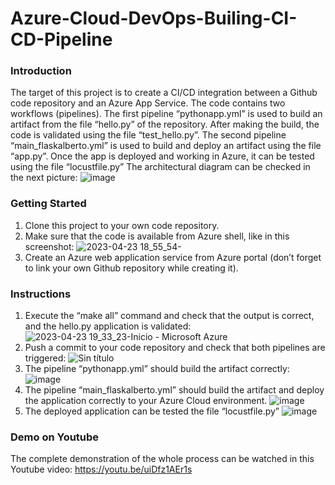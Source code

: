 # Azure-Cloud-DevOps-Builing-CI-CD-Pipeline

### Introduction
The target of this project is to create a CI/CD integration between a Github code repository and an Azure App Service. The code contains two workflows (pipelines).
The first pipeline “pythonapp.yml” is used to build an artifact from the file “hello.py” of the repository. After making the build, the code is validated using the file “test_hello.py”.
The second pipeline “main_flaskalberto.yml” is used to build and deploy an artifact using the file “app.py”. Once the app is deployed and working in Azure, it can be tested using the file “locustfile.py”
The architectural diagram can be checked in the next picture:
![image](https://user-images.githubusercontent.com/40852884/236322817-524e9928-3456-4587-90d1-d8dea4b25bd1.png)


### Getting Started
1. Clone this project to your own code repository.
2. Make sure that the code is available from Azure shell, like in this screenshot:
![2023-04-23 18_55_54-](https://user-images.githubusercontent.com/40852884/235792036-814a881c-6346-4252-8a22-fd7d23b3da68.png)
3. Create an Azure web application service from Azure portal (don’t forget to link your own Github repository while creating it).


### Instructions
1. Execute the “make all” command and check that the output is correct, and the hello.py application is validated:
![2023-04-23 19_33_23-Inicio - Microsoft Azure](https://user-images.githubusercontent.com/40852884/235792123-420879d3-02b2-4db6-9354-f199a50bdc34.png)
2. Push a commit to your code repository and check that both pipelines are triggered:
![Sin título](https://user-images.githubusercontent.com/40852884/235792341-9bea6961-a08b-4693-aa08-4f309521a5aa.png)
3. The pipeline “pythonapp.yml” should build the artifact correctly:
![image](https://user-images.githubusercontent.com/40852884/235792236-74074309-3c18-428e-947b-6965b0159bc8.png)
4. The pipeline “main_flaskalberto.yml” should build the artifact and deploy the application correctly to your Azure Cloud environment.
![image](https://user-images.githubusercontent.com/40852884/235792874-83bb6d25-f108-47d0-91f4-700f1db3e66a.png)
5. The deployed application can be tested the file “locustfile.py”
![image](https://user-images.githubusercontent.com/40852884/235793343-bfb1f2d4-e535-4ce0-96e2-8e352260129d.png)


### Demo on Youtube
The complete demonstration of the whole process can be watched in this Youtube video:
https://youtu.be/uiDfz1AEr1s

